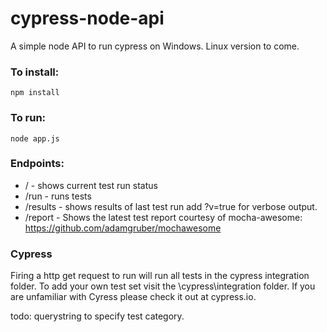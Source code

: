 # cypress-node-api
A simple node API to run cypress on Windows.
Linux version to come.

### To install:

```npm install```

### To run:

```node app.js```

### Endpoints:

* / - shows current test run status
* /run - runs tests
* /results - shows results of last test run add ?v=true for verbose output.
* /report - Shows the latest test report courtesy of mocha-awesome: https://github.com/adamgruber/mochawesome

### Cypress

Firing a http get request to run will run all tests in the cypress integration folder.
To add your own test set visit the \cypress\integration folder.
If you are unfamiliar with Cyress please check it out at cypress.io.

todo: querystring to specify test category.
